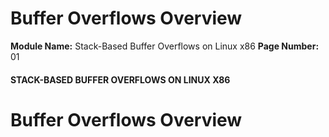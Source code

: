 <!--
 // Platform: Academy
// URL: https://academy.hackthebox.com/module/31/section/385
// Platform Version: V1
// Module ID: 31
// Module Name: Stack-Based Buffer Overflows on Linux x86
// Module Difficulty: Medium
// Section ID: 385
// Section Title: Buffer Overflows Overview
// Page Title: Stack-Based Buffer Overflows on Linux x86
// Page Number: 01
-->

# Buffer Overflows Overview

**Module Name:** Stack-Based Buffer Overflows on Linux x86 **Page Number:** 01

#### STACK-BASED BUFFER OVERFLOWS ON LINUX X86

# Buffer Overflows Overview

####